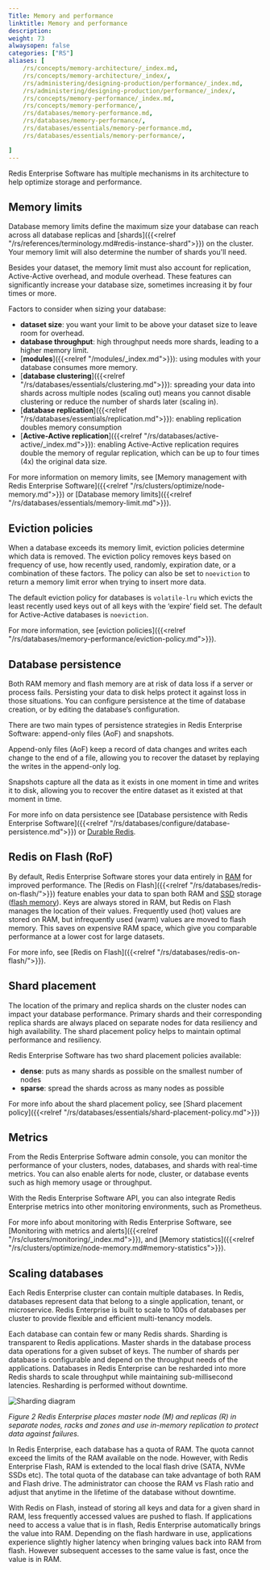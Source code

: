```yaml
---
Title: Memory and performance
linktitle: Memory and performance
description:
weight: 73
alwaysopen: false
categories: ["RS"]
aliases: [
    /rs/concepts/memory-architecture/_index.md,
    /rs/concepts/memory-architecture/_index/,
    /rs/administering/designing-production/performance/_index.md,
    /rs/administering/designing-production/performance/_index/,
    /rs/concepts/memory-performance/_index.md,
    /rs/concepts/memory-performance/,
    /rs/databases/memory-performance.md,
    /rs/databases/memory-performance/,
    /rs/databases/essentials/memory-performance.md,
    /rs/databases/essentials/memory-performance/,

]
---
```

Redis Enterprise Software has multiple mechanisms in its
architecture to help optimize storage and performance.

## Memory limits

Database memory limits define the maximum size your database can reach across all database replicas and [shards]({{<relref "/rs/references/terminology.md#redis-instance-shard">}}) on the cluster. Your memory limit will also determine the number of shards you'll need.

Besides your dataset, the memory limit must also account for replication, Active-Active overhead, and module overhead. These features can significantly increase your database size, sometimes increasing it by four times or more.

Factors to consider when sizing your database:

- **dataset size**: you want your limit to be above your dataset size to leave room for overhead.
- **database throughput**: high throughput needs more shards, leading to a higher memory limit.
- [**modules**]({{<relref "/modules/_index.md">}}): using modules with your database consumes more memory.
- [**database clustering**]({{<relref "/rs/databases/essentials/clustering.md">}}): spreading your data into shards across multiple nodes (scaling out) means you cannot disable clustering or reduce the number of shards later (scaling in).
- [**database replication**]({{<relref "/rs/databases/essentials/replication.md">}}): enabling replication doubles memory consumption
- [**Active-Active replication**]({{<relref "/rs/databases/active-active/_index.md">}}): enabling Active-Active replication requires double the memory of regular replication, which can be up to four times (4x) the original data size.

For more information on memory limits, see [Memory management with Redis Enterprise Software]({{<relref "/rs/clusters/optimize/node-memory.md">}}) or [Database memory limits]({{<relref "/rs/databases/essentials/memory-limit.md">}}).

## Eviction policies

When a database exceeds its memory limit, eviction policies determine which data is removed. The eviction policy removes keys based on frequency of use, how recently used, randomly, expiration date, or a combination of these factors. The policy can also be set to `noeviction` to return a memory limit error when trying to insert more data.

The default eviction policy for databases is `volatile-lru` which evicts the least recently used keys out of all keys with the ‘expire’ field set. The default for Active-Active databases is `noeviction`.

For more information, see [eviction policies]({{<relref "/rs/databases/memory-performance/eviction-policy.md">}}).

## Database persistence

Both RAM memory and flash memory are at risk of data loss if a server or process fails. Persisting your data to disk helps protect it against loss in those situations. You can configure persistence at the time of database creation, or by editing the database’s configuration.

There are two main types of persistence strategies in Redis Enterprise Software: append-only files (AoF) and snapshots.

Append-only files (AoF) keep a record of data changes and writes each change to the end of a file, allowing you to recover the dataset by replaying the writes in the append-only log.

Snapshots capture all the data as it exists in one moment in time and writes it to disk, allowing you to recover the entire dataset as it existed at that moment in time.

For more info on data persistence see [Database persistence with Redis Enterprise Software]({{<relref "/rs/databases/configure/database-persistence.md">}}) or [Durable Redis](https://redis.com/redis-enterprise/technology/durable-redis/).

## Redis on Flash (RoF)

By default, Redis Enterprise Software stores your data entirely in [RAM](https://en.wikipedia.org/wiki/Random-access_memory) for improved performance. The [Redis on Flash]({{<relref "/rs/databases/redis-on-flash/">}}) feature enables your data to span both RAM and [SSD](https://en.wikipedia.org/wiki/Solid-state_drive) storage ([flash memory](https://en.wikipedia.org/wiki/Flash_memory)). Keys are always stored in RAM, but Redis on Flash manages the location of their values. Frequently used (hot) values are stored on RAM, but infrequently used (warm) values are moved to flash memory. This saves on expensive RAM space, which give you comparable performance at a lower cost for large datasets.

For more info, see [Redis on Flash]({{<relref "/rs/databases/redis-on-flash/">}}).

## Shard placement

The location of the primary and replica shards on the cluster nodes can impact your database performance.
Primary shards and their corresponding replica shards are always placed on separate nodes for data resiliency and high availability.
The shard placement policy helps to maintain optimal performance and resiliency.

Redis Enterprise Software has two shard placement policies available:

- **dense**: puts as many shards as possible on the smallest number of nodes
- **sparse**: spread the shards across as many nodes as possible

For more info about the shard placement policy, see [Shard placement policy]({{<relref "/rs/databases/essentials/shard-placement-policy.md">}})

## Metrics

From the Redis Enterprise Software admin console, you can monitor the performance of your clusters, nodes, databases, and shards with real-time metrics. You can also enable alerts for node, cluster, or database events such as high memory usage or throughput.

With the Redis Enterprise Software API, you can also integrate Redis Enterprise metrics into other monitoring environments, such as Prometheus.

For more info about monitoring with Redis Enterprise Software, see [Monitoring with metrics and alerts]({{<relref "/rs/clusters/monitoring/_index.md">}}), and [Memory statistics]({{<relref "/rs/clusters/optimize/node-memory.md#memory-statistics">}}).

## Scaling databases

Each Redis Enterprise cluster can contain multiple databases. In Redis,
databases represent data that belong to a single application, tenant, or
microservice. Redis Enterprise is built to scale to 100s of databases
per cluster to provide flexible and efficient multi-tenancy models.

Each database can contain few or many Redis shards. Sharding is
transparent to Redis applications. Master shards in the database process
data operations for a given subset of keys. The number of shards per
database is configurable and depend on the throughput needs of the
applications. Databases in Redis Enterprise can be resharded into more
Redis shards to scale throughput while maintaining sub-millisecond
latencies. Resharding is performed without downtime.

![Sharding diagram](/images/rs/sharding.png)

*Figure 2*
*Redis Enterprise places master node (M) and replicas (R) in separate
nodes, racks and zones and use in-memory replication to protect data
against failures.*

In Redis Enterprise, each database has a quota of RAM. The quota cannot
exceed the limits of the RAM available on the node. However, with Redis
Enterprise Flash, RAM is extended to the local flash drive (SATA, NVMe
SSDs etc). The total quota of the database can take advantage of both
RAM and Flash drive. The administrator can choose the RAM vs Flash ratio
and adjust that anytime in the lifetime of the database without
downtime.

With Redis on Flash, instead of storing all keys and data for a
given shard in RAM, less frequently accessed values are pushed to flash.
If applications need to access a value that is in flash, Redis
Enterprise automatically brings the value into RAM. Depending on the
flash hardware in use, applications experience slightly higher latency
when bringing values back into RAM from flash. However subsequent
accesses to the same value is fast, once the value is in RAM.